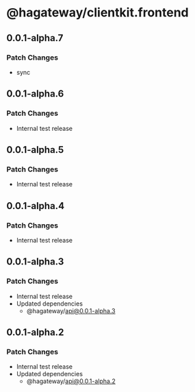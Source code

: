 # @hagateway/clientkit.frontend

## 0.0.1-alpha.7

### Patch Changes

- sync

## 0.0.1-alpha.6

### Patch Changes

- Internal test release

## 0.0.1-alpha.5

### Patch Changes

- Internal test release

## 0.0.1-alpha.4

### Patch Changes

- Internal test release

## 0.0.1-alpha.3

### Patch Changes

- Internal test release
- Updated dependencies
  - @hagateway/api@0.0.1-alpha.3

## 0.0.1-alpha.2

### Patch Changes

- Internal test release
- Updated dependencies
  - @hagateway/api@0.0.1-alpha.2
